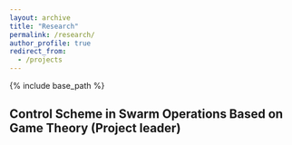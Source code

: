 ```yaml
---
layout: archive
title: "Research"
permalink: /research/
author_profile: true
redirect_from:
  - /projects
---
```


{% include base_path %}

Control Scheme in Swarm Operations Based on Game Theory (Project leader)
---
